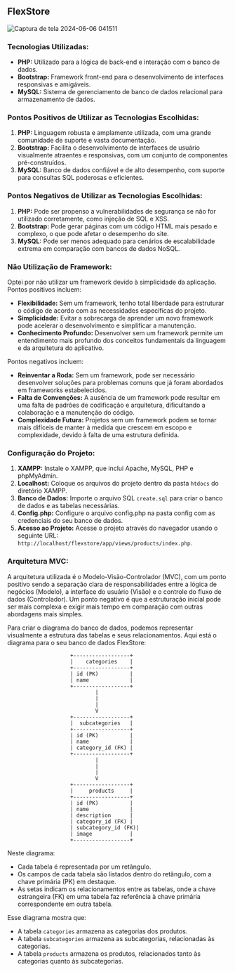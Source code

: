 ## FlexStore
![Captura de tela 2024-06-06 041511](https://github.com/LuizFernando2-prog/FlexStore/assets/69861259/6491d840-db91-4daa-baca-c5a97735028f)

### Tecnologias Utilizadas:
- **PHP:** Utilizado para a lógica de back-end e interação com o banco de dados.
- **Bootstrap:** Framework front-end para o desenvolvimento de interfaces responsivas e amigáveis.
- **MySQL:** Sistema de gerenciamento de banco de dados relacional para armazenamento de dados.

### Pontos Positivos de Utilizar as Tecnologias Escolhidas:
1. **PHP:** Linguagem robusta e amplamente utilizada, com uma grande comunidade de suporte e vasta documentação.
2. **Bootstrap:** Facilita o desenvolvimento de interfaces de usuário visualmente atraentes e responsivas, com um conjunto de componentes pré-construídos.
3. **MySQL:** Banco de dados confiável e de alto desempenho, com suporte para consultas SQL poderosas e eficientes.

### Pontos Negativos de Utilizar as Tecnologias Escolhidas:
1. **PHP:** Pode ser propenso a vulnerabilidades de segurança se não for utilizado corretamente, como injeção de SQL e XSS.
2. **Bootstrap:** Pode gerar páginas com um código HTML mais pesado e complexo, o que pode afetar o desempenho do site.
3. **MySQL:** Pode ser menos adequado para cenários de escalabilidade extrema em comparação com bancos de dados NoSQL.

### Não Utilização de Framework:
Optei por não utilizar um framework devido à simplicidade da aplicação. Pontos positivos incluem:
- **Flexibilidade:** Sem um framework, tenho total liberdade para estruturar o código de acordo com as necessidades específicas do projeto.
- **Simplicidade:** Evitar a sobrecarga de aprender um novo framework pode acelerar o desenvolvimento e simplificar a manutenção.
- **Conhecimento Profundo:** Desenvolver sem um framework permite um entendimento mais profundo dos conceitos fundamentais da linguagem e da arquitetura do aplicativo.

Pontos negativos incluem:
- **Reinventar a Roda:** Sem um framework, pode ser necessário desenvolver soluções para problemas comuns que já foram abordados em frameworks estabelecidos.
- **Falta de Convenções:** A ausência de um framework pode resultar em uma falta de padrões de codificação e arquitetura, dificultando a colaboração e a manutenção do código.
- **Complexidade Futura:** Projetos sem um framework podem se tornar mais difíceis de manter à medida que crescem em escopo e complexidade, devido à falta de uma estrutura definida.

### Configuração do Projeto:
1. **XAMPP:** Instale o XAMPP, que inclui Apache, MySQL, PHP e phpMyAdmin.
2. **Localhost:** Coloque os arquivos do projeto dentro da pasta `htdocs` do diretório XAMPP.
3. **Banco de Dados:** Importe o arquivo SQL `create.sql` para criar o banco de dados e as tabelas necessárias.
4. **Config.php:** Configure o arquivo config.php na pasta config com as credenciais do seu banco de dados.
5. **Acesso ao Projeto:** Acesse o projeto através do navegador usando o seguinte URL: `http://localhost/flexstore/app/views/products/index.php`.

### Arquitetura MVC:
A arquitetura utilizada é o Modelo-Visão-Controlador (MVC), com um ponto positivo sendo a separação clara de responsabilidades entre a lógica de negócios (Modelo), a interface do usuário (Visão) e o controle do fluxo de dados (Controlador). Um ponto negativo é que a estruturação inicial pode ser mais complexa e exigir mais tempo em comparação com outras abordagens mais simples.

Para criar o diagrama do banco de dados, podemos representar visualmente a estrutura das tabelas e seus relacionamentos. Aqui está o diagrama para o seu banco de dados FlexStore:

```
                    +------------------+
                    |    categories    |
                    +------------------+
                    | id (PK)          |
                    | name             |
                    +------------------+
                            |
                            |
                            |
                            V
                    +------------------+
                    |  subcategories   |
                    +------------------+
                    | id (PK)          |
                    | name             |
                    | category_id (FK) |
                    +------------------+
                            |
                            |
                            |
                            V
                    +------------------+
                    |     products     |
                    +------------------+
                    | id (PK)          |
                    | name             |
                    | description      |
                    | category_id (FK) |
                    | subcategory_id (FK)|
                    | image            |
                    +------------------+
```

Neste diagrama:
- Cada tabela é representada por um retângulo.
- Os campos de cada tabela são listados dentro do retângulo, com a chave primária (PK) em destaque.
- As setas indicam os relacionamentos entre as tabelas, onde a chave estrangeira (FK) em uma tabela faz referência à chave primária correspondente em outra tabela.

Esse diagrama mostra que:
- A tabela `categories` armazena as categorias dos produtos.
- A tabela `subcategories` armazena as subcategorias, relacionadas às categorias.
- A tabela `products` armazena os produtos, relacionados tanto às categorias quanto às subcategorias.
